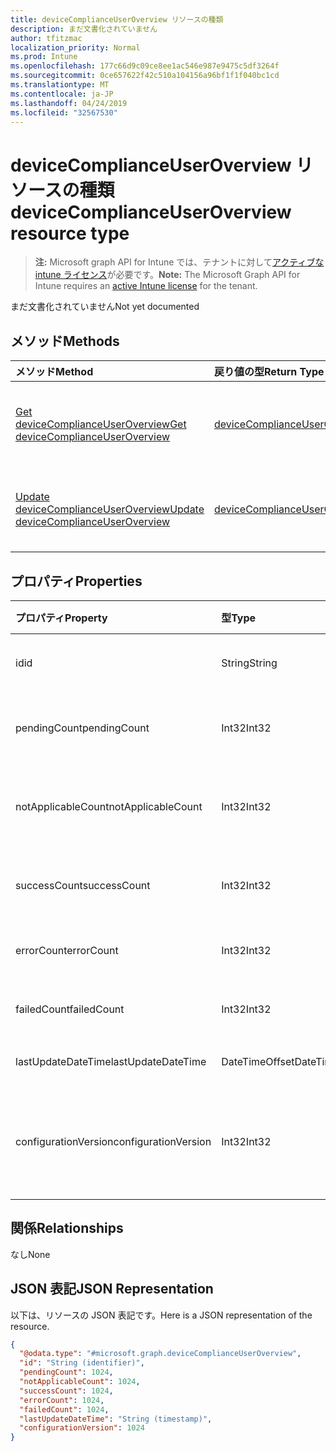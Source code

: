 ```yaml
---
title: deviceComplianceUserOverview リソースの種類
description: まだ文書化されていません
author: tfitzmac
localization_priority: Normal
ms.prod: Intune
ms.openlocfilehash: 177c66d9c09ce8ee1ac546e987e9475c5df3264f
ms.sourcegitcommit: 0ce657622f42c510a104156a96bf1f1f040bc1cd
ms.translationtype: MT
ms.contentlocale: ja-JP
ms.lasthandoff: 04/24/2019
ms.locfileid: "32567530"
---
```

# <a name="devicecomplianceuseroverview-resource-type"></a><span data-ttu-id="580bd-103">deviceComplianceUserOverview リソースの種類</span><span class="sxs-lookup"><span data-stu-id="580bd-103">deviceComplianceUserOverview resource type</span></span>

> <span data-ttu-id="580bd-104">**注:** Microsoft graph API for Intune では、テナントに対して[アクティブな intune ライセンス](https://go.microsoft.com/fwlink/?linkid=839381)が必要です。</span><span class="sxs-lookup"><span data-stu-id="580bd-104">**Note:** The Microsoft Graph API for Intune requires an [active Intune license](https://go.microsoft.com/fwlink/?linkid=839381) for the tenant.</span></span>

<span data-ttu-id="580bd-105">まだ文書化されていません</span><span class="sxs-lookup"><span data-stu-id="580bd-105">Not yet documented</span></span>

## <a name="methods"></a><span data-ttu-id="580bd-106">メソッド</span><span class="sxs-lookup"><span data-stu-id="580bd-106">Methods</span></span>
|<span data-ttu-id="580bd-107">メソッド</span><span class="sxs-lookup"><span data-stu-id="580bd-107">Method</span></span>|<span data-ttu-id="580bd-108">戻り値の型</span><span class="sxs-lookup"><span data-stu-id="580bd-108">Return Type</span></span>|<span data-ttu-id="580bd-109">説明</span><span class="sxs-lookup"><span data-stu-id="580bd-109">Description</span></span>|
|:---|:---|:---|
|[<span data-ttu-id="580bd-110">Get deviceComplianceUserOverview</span><span class="sxs-lookup"><span data-stu-id="580bd-110">Get deviceComplianceUserOverview</span></span>](../api/intune-deviceconfig-devicecomplianceuseroverview-get.md)|[<span data-ttu-id="580bd-111">deviceComplianceUserOverview</span><span class="sxs-lookup"><span data-stu-id="580bd-111">deviceComplianceUserOverview</span></span>](../resources/intune-deviceconfig-devicecomplianceuseroverview.md)|<span data-ttu-id="580bd-112">[deviceCategory](../resources/intune-deviceconfig-devicecomplianceuseroverview.md) オブジェクトのプロパティとリレーションシップを読み取ります。</span><span class="sxs-lookup"><span data-stu-id="580bd-112">Read properties and relationships of the [deviceComplianceUserOverview](../resources/intune-deviceconfig-devicecomplianceuseroverview.md) object.</span></span>|
|[<span data-ttu-id="580bd-113">Update deviceComplianceUserOverview</span><span class="sxs-lookup"><span data-stu-id="580bd-113">Update deviceComplianceUserOverview</span></span>](../api/intune-deviceconfig-devicecomplianceuseroverview-update.md)|[<span data-ttu-id="580bd-114">deviceComplianceUserOverview</span><span class="sxs-lookup"><span data-stu-id="580bd-114">deviceComplianceUserOverview</span></span>](../resources/intune-deviceconfig-devicecomplianceuseroverview.md)|<span data-ttu-id="580bd-115">[deviceComplianceUserOverview](../resources/intune-deviceconfig-devicecomplianceuseroverview.md) オブジェクトのプロパティを更新します。</span><span class="sxs-lookup"><span data-stu-id="580bd-115">Update the properties of a [deviceComplianceUserOverview](../resources/intune-deviceconfig-devicecomplianceuseroverview.md) object.</span></span>|

## <a name="properties"></a><span data-ttu-id="580bd-116">プロパティ</span><span class="sxs-lookup"><span data-stu-id="580bd-116">Properties</span></span>
|<span data-ttu-id="580bd-117">プロパティ</span><span class="sxs-lookup"><span data-stu-id="580bd-117">Property</span></span>|<span data-ttu-id="580bd-118">型</span><span class="sxs-lookup"><span data-stu-id="580bd-118">Type</span></span>|<span data-ttu-id="580bd-119">説明</span><span class="sxs-lookup"><span data-stu-id="580bd-119">Description</span></span>|
|:---|:---|:---|
|<span data-ttu-id="580bd-120">id</span><span class="sxs-lookup"><span data-stu-id="580bd-120">id</span></span>|<span data-ttu-id="580bd-121">String</span><span class="sxs-lookup"><span data-stu-id="580bd-121">String</span></span>|<span data-ttu-id="580bd-122">エンティティのキー。</span><span class="sxs-lookup"><span data-stu-id="580bd-122">Key of the entity.</span></span>|
|<span data-ttu-id="580bd-123">pendingCount</span><span class="sxs-lookup"><span data-stu-id="580bd-123">pendingCount</span></span>|<span data-ttu-id="580bd-124">Int32</span><span class="sxs-lookup"><span data-stu-id="580bd-124">Int32</span></span>|<span data-ttu-id="580bd-125">保留中のユーザーの数</span><span class="sxs-lookup"><span data-stu-id="580bd-125">Number of pending Users</span></span>|
|<span data-ttu-id="580bd-126">notApplicableCount</span><span class="sxs-lookup"><span data-stu-id="580bd-126">notApplicableCount</span></span>|<span data-ttu-id="580bd-127">Int32</span><span class="sxs-lookup"><span data-stu-id="580bd-127">Int32</span></span>|<span data-ttu-id="580bd-128">該当しないユーザーの数</span><span class="sxs-lookup"><span data-stu-id="580bd-128">Number of not applicable users</span></span>|
|<span data-ttu-id="580bd-129">successCount</span><span class="sxs-lookup"><span data-stu-id="580bd-129">successCount</span></span>|<span data-ttu-id="580bd-130">Int32</span><span class="sxs-lookup"><span data-stu-id="580bd-130">Int32</span></span>|<span data-ttu-id="580bd-131">成功したユーザーの数</span><span class="sxs-lookup"><span data-stu-id="580bd-131">Number of succeeded Users</span></span>|
|<span data-ttu-id="580bd-132">errorCount</span><span class="sxs-lookup"><span data-stu-id="580bd-132">errorCount</span></span>|<span data-ttu-id="580bd-133">Int32</span><span class="sxs-lookup"><span data-stu-id="580bd-133">Int32</span></span>|<span data-ttu-id="580bd-134">エラー ユーザーの数</span><span class="sxs-lookup"><span data-stu-id="580bd-134">Number of error Users</span></span>|
|<span data-ttu-id="580bd-135">failedCount</span><span class="sxs-lookup"><span data-stu-id="580bd-135">failedCount</span></span>|<span data-ttu-id="580bd-136">Int32</span><span class="sxs-lookup"><span data-stu-id="580bd-136">Int32</span></span>|<span data-ttu-id="580bd-137">失敗したユーザーの数</span><span class="sxs-lookup"><span data-stu-id="580bd-137">Number of failed Users</span></span>|
|<span data-ttu-id="580bd-138">lastUpdateDateTime</span><span class="sxs-lookup"><span data-stu-id="580bd-138">lastUpdateDateTime</span></span>|<span data-ttu-id="580bd-139">DateTimeOffset</span><span class="sxs-lookup"><span data-stu-id="580bd-139">DateTimeOffset</span></span>|<span data-ttu-id="580bd-140">最終更新時刻</span><span class="sxs-lookup"><span data-stu-id="580bd-140">Last update time</span></span>|
|<span data-ttu-id="580bd-141">configurationVersion</span><span class="sxs-lookup"><span data-stu-id="580bd-141">configurationVersion</span></span>|<span data-ttu-id="580bd-142">Int32</span><span class="sxs-lookup"><span data-stu-id="580bd-142">Int32</span></span>|<span data-ttu-id="580bd-143">対象の概要に関するポリシーのバージョン</span><span class="sxs-lookup"><span data-stu-id="580bd-143">Version of the policy for that overview</span></span>|

## <a name="relationships"></a><span data-ttu-id="580bd-144">関係</span><span class="sxs-lookup"><span data-stu-id="580bd-144">Relationships</span></span>
<span data-ttu-id="580bd-145">なし</span><span class="sxs-lookup"><span data-stu-id="580bd-145">None</span></span>

## <a name="json-representation"></a><span data-ttu-id="580bd-146">JSON 表記</span><span class="sxs-lookup"><span data-stu-id="580bd-146">JSON Representation</span></span>
<span data-ttu-id="580bd-147">以下は、リソースの JSON 表記です。</span><span class="sxs-lookup"><span data-stu-id="580bd-147">Here is a JSON representation of the resource.</span></span>
<!-- {
  "blockType": "resource",
  "keyProperty": "id",
  "@odata.type": "microsoft.graph.deviceComplianceUserOverview"
}
-->
``` json
{
  "@odata.type": "#microsoft.graph.deviceComplianceUserOverview",
  "id": "String (identifier)",
  "pendingCount": 1024,
  "notApplicableCount": 1024,
  "successCount": 1024,
  "errorCount": 1024,
  "failedCount": 1024,
  "lastUpdateDateTime": "String (timestamp)",
  "configurationVersion": 1024
}
```



